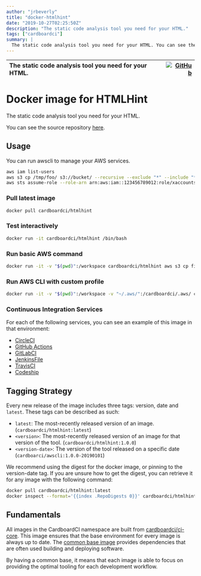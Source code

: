 ```yaml
---
author: "jrbeverly"
title: "docker-htmlhint"
date: "2019-10-27T02:25:50Z"
description: "The static code analysis tool you need for your HTML."
tags: ["cardboardci"]
summary: |
  The static code analysis tool you need for your HTML. You can see the source repository [here](https://github.com/htmlhint/HTMLHint).
---
```


| The static code analysis tool you need for your HTML. | [![GitHub](https://img.shields.io/badge/GitHub-%23121011.svg?logo=github&logoColor=white)](https://github.com/cardboardci/docker-htmlhint) |
| :-------- | -------: |


# Docker image for HTMLHint

The static code analysis tool you need for your HTML. 

You can see the source repository [here](https://github.com/htmlhint/HTMLHint).

## Usage

You can run awscli to manage your AWS services.

```bash
aws iam list-users
aws s3 cp /tmp/foo/ s3://bucket/ --recursive --exclude "*" --include "*.jpg"
aws sts assume-role --role-arn arn:aws:iam::123456789012:role/xaccounts3access --role-session-name s3-access-example
```

### Pull latest image

```bash
docker pull cardboardci/htmlhint
```

### Test interactively

```bash
docker run -it cardboardci/htmlhint /bin/bash
```

### Run basic AWS command

```bash
docker run -it -v "$(pwd)":/workspace cardboardci/htmlhint aws s3 cp file.txt s3://bucket/file.txt
```

### Run AWS CLI with custom profile

```bash
docker run -it -v "$(pwd)":/workspace -v "~/.aws/":/cardboardci/.aws/ cardboardci/htmlhint aws s3 cp file.txt s3://bucket/file.txt
```

### Continuous Integration Services

For each of the following services, you can see an example of this image in that environment:

* [CircleCI](usages/circleci)
* [GitHub Actions](usages/github)
* [GitLabCI](usages/gitlabci)
* [JenkinsFile](usages/jenkins)
* [TravisCI](usages/travisci)
* [Codeship](usages/codeship)

## Tagging Strategy

Every new release of the image includes three tags: version, date and `latest`. These tags can be described as such:

* `latest`: The most-recently released version of an image. (`cardboardci/htmlhint:latest`)
* `<version>`: The most-recently released version of an image for that version of the tool. (`cardboardci/htmlhint:1.0.0`)
* `<version-date>`: The version of the tool released on a specific date (`cardboarci/awscli:1.0.0-20190101`)

We recommend using the digest for the docker image, or pinning to the version-date tag. If you are unsure how to get the digest, you can retrieve it for any image with the following command:

```bash
docker pull cardboardci/htmlhint:latest
docker inspect --format='{{index .RepoDigests 0}}' cardboardci/htmlhint:latest
```

## Fundamentals

All images in the CardboardCI namespace are built from [cardboardci/ci-core](https://hub.docker.com/r/cardboardci/ci-core). This image ensures that the base environment for every image is always up to date. The [common base image](https://cardboardci.jrbeverly.dev/core/) provides dependencies that are often used building and deploying software.

By having a common base, it means that each image is able to focus on providing the optimal tooling for each development workflow.
